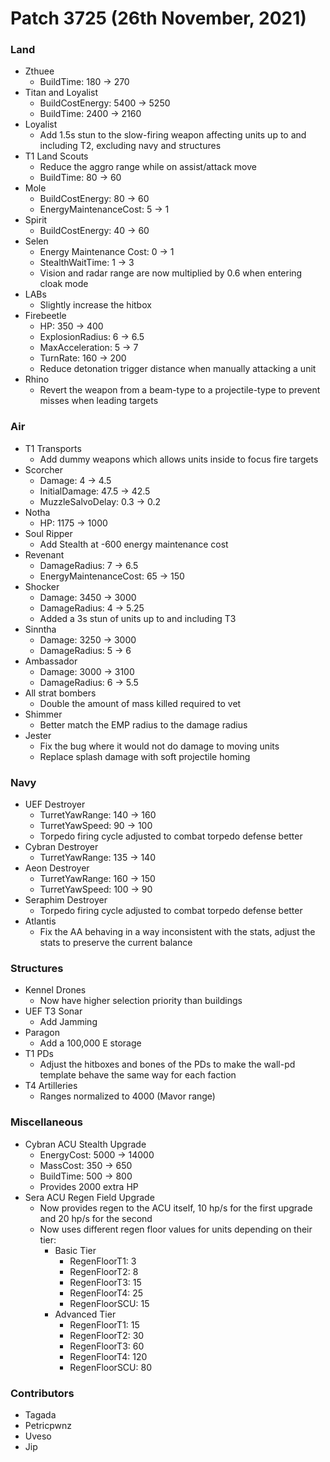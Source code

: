 # Patch 3725 (26th November, 2021)

### Land

- Zthuee
  - BuildTime: 180 → 270
- Titan and Loyalist
  - BuildCostEnergy: 5400 → 5250
  - BuildTime: 2400 → 2160
- Loyalist
  - Add 1.5s stun to the slow-firing weapon affecting units up to and including T2, excluding navy and structures
- T1 Land Scouts
  - Reduce the aggro range while on assist/attack move
  - BuildTime: 80 → 60
- Mole
  - BuildCostEnergy: 80 → 60
  - EnergyMaintenanceCost: 5 → 1
- Spirit
  - BuildCostEnergy: 40 → 60
- Selen
  - Energy Maintenance Cost: 0 → 1
  - StealthWaitTime: 1 → 3
  - Vision and radar range are now multiplied by 0.6 when entering cloak mode
- LABs
  - Slightly increase the hitbox
- Firebeetle
  - HP: 350 → 400
  - ExplosionRadius: 6 → 6.5
  - MaxAcceleration: 5 → 7
  - TurnRate: 160 → 200
  - Reduce detonation trigger distance when manually attacking a unit
- Rhino
  - Revert the weapon from a beam-type to a projectile-type to prevent misses when leading targets

### Air

- T1 Transports
  - Add dummy weapons which allows units inside to focus fire targets
- Scorcher
  - Damage: 4 → 4.5
  - InitialDamage: 47.5 → 42.5
  - MuzzleSalvoDelay: 0.3 → 0.2
- Notha
  - HP: 1175 → 1000
- Soul Ripper
  - Add Stealth at -600 energy maintenance cost
- Revenant
  - DamageRadius: 7 → 6.5
  - EnergyMaintenanceCost: 65 → 150
- Shocker
  - Damage: 3450 → 3000
  - DamageRadius: 4 → 5.25
  - Added a 3s stun of units up to and including T3
- Sinntha
  - Damage: 3250 → 3000
  - DamageRadius: 5 → 6
- Ambassador
  - Damage: 3000 → 3100
  - DamageRadius: 6 → 5.5
- All strat bombers
  - Double the amount of mass killed required to vet
- Shimmer
  - Better match the EMP radius to the damage radius
- Jester
  - Fix the bug where it would not do damage to moving units
  - Replace splash damage with soft projectile homing

### Navy

- UEF Destroyer
  - TurretYawRange: 140 → 160
  - TurretYawSpeed: 90 → 100
  - Torpedo firing cycle adjusted to combat torpedo defense better
- Cybran Destroyer
  - TurretYawRange: 135 → 140
- Aeon Destroyer
  - TurretYawRange: 160 → 150
  - TurretYawSpeed: 100 → 90
- Seraphim Destroyer
  - Torpedo firing cycle adjusted to combat torpedo defense better
- Atlantis
  - Fix the AA behaving in a way inconsistent with the stats, adjust the stats to preserve the current balance

### Structures

- Kennel Drones
  - Now have higher selection priority than buildings
- UEF T3 Sonar
  - Add Jamming
- Paragon
  - Add a 100,000 E storage
- T1 PDs
  - Adjust the hitboxes and bones of the PDs to make the wall-pd template behave the same way for each faction
- T4 Artilleries
  - Ranges normalized to 4000 (Mavor range)

### Miscellaneous

- Cybran ACU Stealth Upgrade
  - EnergyCost: 5000 → 14000
  - MassCost: 350 → 650
  - BuildTime: 500 → 800
  - Provides 2000 extra HP
- Sera ACU Regen Field Upgrade
  - Now provides regen to the ACU itself, 10 hp/s for the first upgrade and 20 hp/s for the second
  - Now uses different regen floor values for units depending on their tier:
    - Basic Tier
      - RegenFloorT1: 3
      - RegenFloorT2: 8
      - RegenFloorT3: 15
      - RegenFloorT4: 25
      - RegenFloorSCU: 15
    - Advanced Tier
      - RegenFloorT1: 15
      - RegenFloorT2: 30
      - RegenFloorT3: 60
      - RegenFloorT4: 120
      - RegenFloorSCU: 80

### Contributors

- Tagada
- Petricpwnz
- Uveso
- Jip
